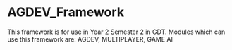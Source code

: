 # AGDEV_Framework
This framework is for use in Year 2 Semester 2 in GDT. Modules which can use this framework are: AGDEV, MULTIPLAYER, GAME AI
